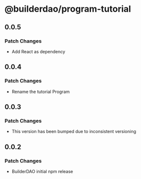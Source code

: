 # @builderdao/program-tutorial

## 0.0.5

### Patch Changes

- Add React as dependency

## 0.0.4

### Patch Changes

- Rename the tutorial Program

## 0.0.3

### Patch Changes

- This version has been bumped due to inconsistent versioning

## 0.0.2

### Patch Changes

- BuilderDAO initial npm release
